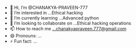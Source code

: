 - 👋 Hi, I’m @CHANAKYA-PRAVEEN-777
- 👀 I’m interested in ...Ethical hacking
- 🌱 I’m currently learning ...Advanced python
- 💞️ I’m looking to collaborate on ...Ethical hacking operations
- 📫 How to reach me ...chanakyapraveen.777@gmail.com
- 😄 Pronouns: ...
- ⚡ Fun fact: ...

<!---
CHANAKYA-PRAVEEN-7/CHANAKYA-PRAVEEN-7 is a ✨ special ✨ repository because its `README.md` (this file) appears on your GitHub profile.
You can click the Preview link to take a look at your changes.
--->
